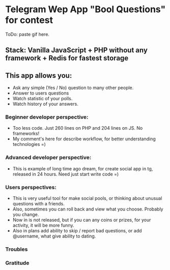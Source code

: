 # Telegram Wep App "Bool Questions" for contest

ToDo: paste gif here.

## Stack: Vanilla JavaScript + PHP without any framework + Redis for fastest storage

## This app allows you:
- Ask any simple (Yes / No) question to many other people.
- Answer to users questions
- Watch statistic of your polls.
- Watch history of your answers.

### Beginner developer perspective:
- Too less code. Just 260 lines on PHP and 204 lines on JS. No frameworks!
- My comment's here for describe workflow, for better understanding technologies =)

### Advanced developer perspective:
- This is example of long time ago dream, for create social app in tg, released in 24 hours. Need just start write code =)

### Users perspectives:
- This is very useful tool for make social pools, or thinking about unusual questions with a friends.
- Also, sometimes you can roll back and view what you choose. Probably you change. 
- Now in is not released, but if you can any coins or prizes, for your activity, it will be more funny.
- Also in plans add ability to skip / report bad questions, or add @username, what give ability to dating.

### Troubles

### Gratitude
